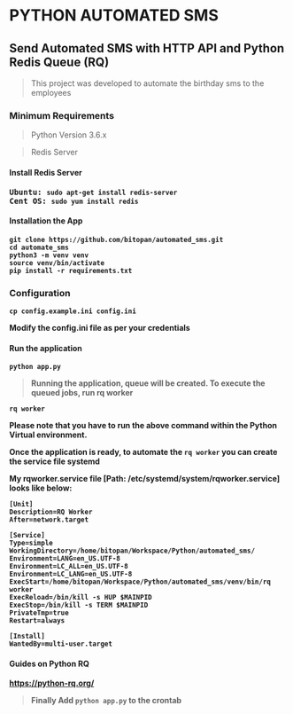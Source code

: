 # PYTHON AUTOMATED SMS
## Send Automated SMS with HTTP API and Python Redis Queue (RQ)
>This project was developed to automate the birthday sms to the employees

### Minimum Requirements
>Python Version 3.6.x

>Redis Server

#### Install Redis Server
<pre><b>Ubuntu: <b><code>sudo apt-get install redis-server</code>
<b>Cent OS: <b><code>sudo yum install redis</code>
</pre>

#### Installation the App
<pre><code>git clone https://github.com/bitopan/automated_sms.git
cd automate_sms
python3 -m venv venv
source venv/bin/activate
pip install -r requirements.txt</code></pre>

### Configuration
<pre><code>cp config.example.ini config.ini</code></pre>
Modify the config.ini file as per your credentials

#### Run the application
<pre><code>python app.py</code></pre>

>Running the application, queue will be created.
>To execute the queued jobs, run rq worker
<pre><code>rq worker</code></pre>

Please note that you have to run the above command within the Python Virtual environment.

Once the application is ready, to automate the <code>rq worker</code> you can create the service file systemd

My rqworker.service file [Path: /etc/systemd/system/rqworker.service] looks like below:
<pre><code>[Unit]
Description=RQ Worker
After=network.target

[Service]
Type=simple
WorkingDirectory=/home/bitopan/Workspace/Python/automated_sms/
Environment=LANG=en_US.UTF-8
Environment=LC_ALL=en_US.UTF-8
Environment=LC_LANG=en_US.UTF-8
ExecStart=/home/bitopan/Workspace/Python/automated_sms/venv/bin/rq worker
ExecReload=/bin/kill -s HUP $MAINPID
ExecStop=/bin/kill -s TERM $MAINPID
PrivateTmp=true
Restart=always

[Install]
WantedBy=multi-user.target
</code></pre>

#### Guides on Python RQ
https://python-rq.org/

>Finally Add <code>python app.py</code> to the crontab